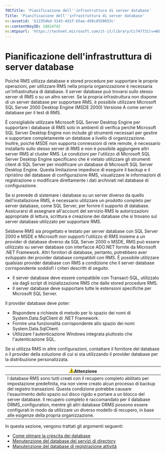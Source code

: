 ```yaml
---
TOCTitle: 'Pianificazione dell''infrastruttura di server database'
Title: 'Pianificazione dell''infrastruttura di server database'
ms:assetid: 'b12354bd-3143-4d1f-b5aa-450c4550653c'
ms:contentKeyID: 18824742
ms:mtpsurl: 'https://technet.microsoft.com/it-it/library/Cc747731(v=WS.10)'
---
```


Pianificazione dell'infrastruttura di server database
=====================================================

Poiché RMS utilizza database e stored procedure per supportare le proprie operazioni, per utilizzare RMS nella propria organizzazione è necessaria un'infrastruttura di database. Il server database può trovarsi sullo stesso server di RMS o su un altro server. Se la propria infrastruttura non dispone di un server database per supportare RMS, è possibile utilizzare Microsoft SQL Server 2000 Desktop Engine (MSDE 2000) Versione A come server database per il test di RMS.

È consigliabile utilizzare Microsoft SQL Server Desktop Engine per supportare i database di RMS solo in ambienti di verifica perché Microsoft SQL Server Desktop Engine non include gli strumenti necessari per gestire e supportare completamente un database a livello di organizzazione. Inoltre, poiché MSDE non supporta connessioni di rete remote, è necessario installarlo sullo stesso server di RMS e non è possibile aggiungere altri server RMS al cluster RMS. Le condizioni per l'utilizzo di Microsoft SQL Server Desktop Engine specificano che è vietato utilizzare gli strumenti client di SQL Server per modificare un database di Microsoft SQL Server Desktop Engine. Questa limitazione impedisce di eseguire il backup e il ripristino del database di configurazione RMS, visualizzare le informazioni di registrazione o modificare direttamente i dati archiviati nel database di configurazione.

Se si prevede di sistemare i database su un server diverso da quello dell'installazione RMS, è necessario utilizzare un prodotto completo per server database, come SQL Server, per fornire il supporto di database. Assicurarsi di assegnare all'account del servizio RMS le autorizzazioni appropriate di lettura, scrittura e creazione dei database che si trovano sul server database utilizzato per supportare RMS.

Sebbene RMS sia progettato e testato per server database con SQL Server 2000 e MSDE e Microsoft non supporti l'utilizzo di RMS insieme a un provider di database diverso da SQL Server 2000 o MSDE, RMS può essere utilizzato su server database con interfacce ADO.NET fornite da Microsoft .NET Framework. Altri fornitori di database, pertanto, potrebbero aver sviluppato dei provider database compatibili con RMS. È possibile utilizzare qualsiasi provider database con RMS a condizione che il server database corrispondente soddisfi i criteri descritti di seguito.

-   Il server database deve essere compatibile con Transact-SQL, utilizzato sia dagli script di inizializzazione RMS che dalle stored procedure RMS.
-   Il server database deve supportare tutte le estensioni specifiche per Microsoft SQL Server.

Il provider database deve poter:

-   Rispondere a richieste di metodo per lo spazio dei nomi di System.Data.SqlClient di .NET Framework.
-   Fornire una funzionalità corrispondente allo spazio dei nomi System.Data.SqlClient.
-   Utilizzare l'autenticazione Windows integrata piuttosto che l'autenticazione SQL.

Se si utilizza RMS in altre configurazioni, contattare il fornitore del database o il provider della soluzione di cui si sta utilizzando il provider database per la distribuzione personalizzata.

| ![](images/Cc747731.Caution(WS.10).gif)Attenzione                                                                                                                                                                                                                                                                                                                                                                                                                                                                  |
|-------------------------------------------------------------------------------------------------------------------------------------------------------------------------------------------------------------------------------------------------------------------------------------------------------------------------------------------------------------------------------------------------------------------------------------------------------------------------------------------------------------------------------------------------|
| I database RMS sono tutti creati con il recupero completo abilitato per impostazione predefinita, ma non viene creato alcun processo di backup del registro transazioni. Questa condizione potrebbe causare l'esaurimento dello spazio sul disco rigido e portare a un blocco del server database. Il recupero completo è raccomandato per il database DRMS\_configuration, mentre gli altri database DRMS possono essere configurati in modo da utilizzare un diverso modello di recupero, in base alle esigenze della propria organizzazione. |

In questa sezione, vengono trattati gli argomenti seguenti:

-   [Come stimare la crescita dei database](https://technet.microsoft.com/87652cc2-b886-4797-8d40-356669768089)
-   [Menutenzione del database dei servizi di directory](https://technet.microsoft.com/911a62f2-c1d6-4091-99b0-b53211be27a7)
-   [Manutenzione del database di registrazione attività](https://technet.microsoft.com/de55058b-0d1a-4997-8a45-e14678ddd13f)

